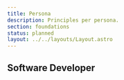 ```yaml
---
title: Persona
description: Principles per persona.
section: foundations
status: planned
layout: ../../layouts/Layout.astro
---
```


## Software Developer